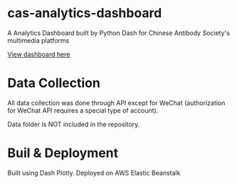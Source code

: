 # cas-analytics-dashboard
A Analytics Dashboard built by Python Dash for Chinese Antibody Society's multimedia platforms

[View dashboard here](https://analytics.chineseantibody-dev.org/)

# Data Collection
All data collection was done through API except for WeChat (authorization for WeChat API requires a special type of account).

Data folder is NOT included in the repository. 

# Buil & Deployment
Built using Dash Plotly. Deployed on AWS Elastic Beanstalk

